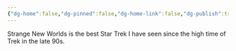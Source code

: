 ```yaml
---
{"dg-home":false,"dg-pinned":false,"dg-home-link":false,"dg-publish":true,"tags":["dgblip"],"disabled rules":["yaml-title","yaml-title-alias","file-name-heading"],"title":"philipp on mastodon @ 2023-08-10","created-date":"2023-08-10T14:53:47","id":110865889857925950,"updated-date":"2025-05-02T08:50:43","dg-path":"blips/110865889857925954.md","permalink":"/blips/110865889857925954/","dgPassFrontmatter":true}
---
```



Strange New Worlds is the best Star Trek I have seen since the high time of Trek in the late 90s.



